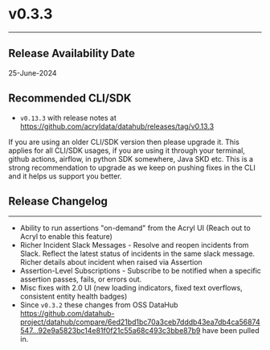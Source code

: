 # v0.3.3
---

Release Availability Date
---
25-June-2024

Recommended CLI/SDK
---
- `v0.13.3` with release notes at https://github.com/acryldata/datahub/releases/tag/v0.13.3

If you are using an older CLI/SDK version then please upgrade it. This applies for all CLI/SDK usages, if you are using it through your terminal, github actions, airflow, in python SDK somewhere, Java SKD etc. This is a strong recommendation to upgrade as we keep on pushing fixes in the CLI and it helps us support you better.

## Release Changelog
---

- Ability to run assertions "on-demand" from the Acryl UI (Reach out to Acryl to enable this feature)
- Richer Incident Slack Messages - Resolve and reopen incidents from Slack. Reflect the latest status of incidents in the same slack message. Richer details about incident when raised via Assertion
- Assertion-Level Subscriptions - Subscribe to be notified when a specific assertion passes, fails, or errors out.
- Misc fixes with 2.0 UI (new loading indicators, fixed text overflows, consistent entity health badges)
- Since `v0.3.2` these changes from OSS DataHub https://github.com/datahub-project/datahub/compare/6ed21bd1bc70a3ceb7dddb43ea7db4ca56874547...92e9a5823bc14e81f0f21c55a68c493c3bbe87b9 have been pulled in.


